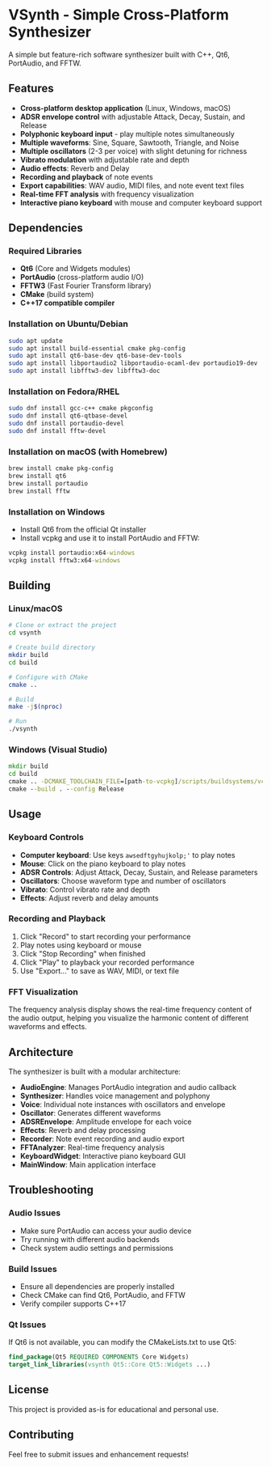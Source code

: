 # VSynth - Simple Cross-Platform Synthesizer

A simple but feature-rich software synthesizer built with C++, Qt6, PortAudio, and FFTW.

## Features

- **Cross-platform desktop application** (Linux, Windows, macOS)
- **ADSR envelope control** with adjustable Attack, Decay, Sustain, and Release
- **Polyphonic keyboard input** - play multiple notes simultaneously
- **Multiple waveforms**: Sine, Square, Sawtooth, Triangle, and Noise
- **Multiple oscillators** (2-3 per voice) with slight detuning for richness
- **Vibrato modulation** with adjustable rate and depth
- **Audio effects**: Reverb and Delay
- **Recording and playback** of note events
- **Export capabilities**: WAV audio, MIDI files, and note event text files
- **Real-time FFT analysis** with frequency visualization
- **Interactive piano keyboard** with mouse and computer keyboard support

## Dependencies

### Required Libraries
- **Qt6** (Core and Widgets modules)
- **PortAudio** (cross-platform audio I/O)
- **FFTW3** (Fast Fourier Transform library)
- **CMake** (build system)
- **C++17 compatible compiler**

### Installation on Ubuntu/Debian
```bash
sudo apt update
sudo apt install build-essential cmake pkg-config
sudo apt install qt6-base-dev qt6-base-dev-tools
sudo apt install libportaudio2 libportaudio-ocaml-dev portaudio19-dev
sudo apt install libfftw3-dev libfftw3-doc
```

### Installation on Fedora/RHEL
```bash
sudo dnf install gcc-c++ cmake pkgconfig
sudo dnf install qt6-qtbase-devel
sudo dnf install portaudio-devel
sudo dnf install fftw-devel
```

### Installation on macOS (with Homebrew)
```bash
brew install cmake pkg-config
brew install qt6
brew install portaudio
brew install fftw
```

### Installation on Windows
- Install Qt6 from the official Qt installer
- Install vcpkg and use it to install PortAudio and FFTW:
```cmd
vcpkg install portaudio:x64-windows
vcpkg install fftw3:x64-windows
```

## Building

### Linux/macOS
```bash
# Clone or extract the project
cd vsynth

# Create build directory
mkdir build
cd build

# Configure with CMake
cmake ..

# Build
make -j$(nproc)

# Run
./vsynth
```

### Windows (Visual Studio)
```cmd
mkdir build
cd build
cmake .. -DCMAKE_TOOLCHAIN_FILE=[path-to-vcpkg]/scripts/buildsystems/vcpkg.cmake
cmake --build . --config Release
```

## Usage

### Keyboard Controls
- **Computer keyboard**: Use keys `awsedftgyhujkolp;'` to play notes
- **Mouse**: Click on the piano keyboard to play notes
- **ADSR Controls**: Adjust Attack, Decay, Sustain, and Release parameters
- **Oscillators**: Choose waveform type and number of oscillators
- **Vibrato**: Control vibrato rate and depth
- **Effects**: Adjust reverb and delay amounts

### Recording and Playback
1. Click "Record" to start recording your performance
2. Play notes using keyboard or mouse
3. Click "Stop Recording" when finished
4. Click "Play" to playback your recorded performance
5. Use "Export..." to save as WAV, MIDI, or text file

### FFT Visualization
The frequency analysis display shows the real-time frequency content of the audio output, helping you visualize the harmonic content of different waveforms and effects.

## Architecture

The synthesizer is built with a modular architecture:

- **AudioEngine**: Manages PortAudio integration and audio callback
- **Synthesizer**: Handles voice management and polyphony
- **Voice**: Individual note instances with oscillators and envelope
- **Oscillator**: Generates different waveforms
- **ADSREnvelope**: Amplitude envelope for each voice
- **Effects**: Reverb and delay processing
- **Recorder**: Note event recording and audio export
- **FFTAnalyzer**: Real-time frequency analysis
- **KeyboardWidget**: Interactive piano keyboard GUI
- **MainWindow**: Main application interface

## Troubleshooting

### Audio Issues
- Make sure PortAudio can access your audio device
- Try running with different audio backends
- Check system audio settings and permissions

### Build Issues
- Ensure all dependencies are properly installed
- Check CMake can find Qt6, PortAudio, and FFTW
- Verify compiler supports C++17

### Qt Issues
If Qt6 is not available, you can modify the CMakeLists.txt to use Qt5:
```cmake
find_package(Qt5 REQUIRED COMPONENTS Core Widgets)
target_link_libraries(vsynth Qt5::Core Qt5::Widgets ...)
```

## License

This project is provided as-is for educational and personal use.

## Contributing

Feel free to submit issues and enhancement requests!
